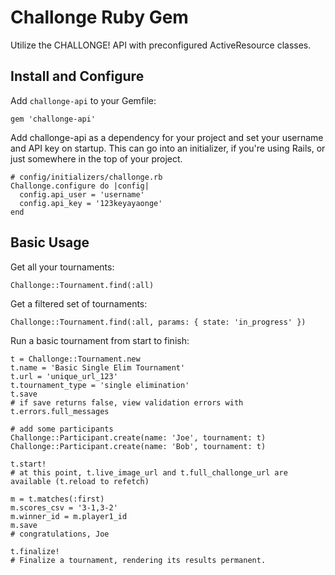 # Challonge Ruby Gem

Utilize the CHALLONGE! API with preconfigured ActiveResource classes.


## Install and Configure

Add ```challonge-api``` to your Gemfile:

```
gem 'challonge-api'
```

Add challonge-api as a dependency for your project and set your username and API key on startup. This can go into an initializer, if you're using Rails, or just somewhere in the top of your project.

```
# config/initializers/challonge.rb
Challonge.configure do |config|
  config.api_user = 'username'
  config.api_key = '123keyayaonge'
end
```

## Basic Usage

Get all your tournaments:

```
Challonge::Tournament.find(:all)
```

Get a filtered set of tournaments:

```
Challonge::Tournament.find(:all, params: { state: 'in_progress' })
```

Run a basic tournament from start to finish:

```
t = Challonge::Tournament.new
t.name = 'Basic Single Elim Tournament'
t.url = 'unique_url_123'
t.tournament_type = 'single elimination'
t.save
# if save returns false, view validation errors with t.errors.full_messages

# add some participants
Challonge::Participant.create(name: 'Joe', tournament: t)
Challonge::Participant.create(name: 'Bob', tournament: t)

t.start!
# at this point, t.live_image_url and t.full_challonge_url are available (t.reload to refetch)

m = t.matches(:first)
m.scores_csv = '3-1,3-2'
m.winner_id = m.player1_id
m.save
# congratulations, Joe

t.finalize!
# Finalize a tournament, rendering its results permanent.
```
